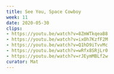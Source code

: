 ```yaml
---
title: See You, Space Cowboy
week: 11
date: 2020-05-30
clips: 
- https://youtu.be/watch?v=8ZmWTkqeaB8
- https://youtu.be/watch?v=ixOh7KzfF2M
- https://youtu.be/watch?v=Q1hD9iTvvMc
- https://youtu.be/watch?v=wRfx8SRjLr0
- https://youtu.be/watch?v=rJEymMBLf2w
curator: Mat
---
```


